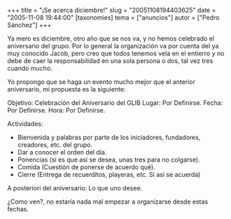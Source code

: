 +++
title = "¡Se acerca diciembre!"
slug = "20051108194403625"
date = "2005-11-08 19:44:00"
[taxonomies]
tema = ["anuncios"]
autor = ["Pedro Sánchez"]
+++

Ya mero es diciembre, otro año que se nos va, y no hemos celebrado el
aniversario del grupo. Por lo general la organización va por cuenta del
ya muy conocido Jacob, pero creo que todos tenemos vela en el entierro y
no debe de caer la responsabilidad en una sola persona o dos, tal vez
tres cuando mucho.

Yo propongo que se haga un evento mucho mejor que el anterior
aniversario, mi propuesta es la siguiente:

<!-- more -->
Objetivo: Celebración del Aniversario del GLIB Lugar: Por Definirse.
Fecha: Por Definirse. Hora: Por Definirse.

Actividades:

-   Bienvenida y palabras por parte de los iniciadores, fundadores,
    creadores, etc. del grupo.
-   Dar a conocer el orden del día.
-   Ponencias (si es que así se desea, unas tres para no colgarse).
-   Comida (Cuestión de ponerse de acuerdo qué).
-   Cierre (Entrega de recuerditos, playeras, etc. Si así se acuerda)

A posteriori del aniversario: Lo que uno desee.

¿Como ven?, no estaría nada mal empezar a organizarse desde estas
fechas.

